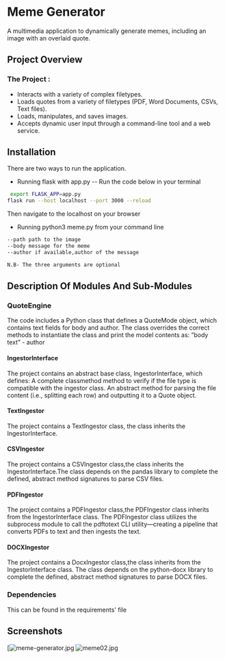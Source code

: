 
# Meme Generator 

  A multimedia application to dynamically generate memes, including an image with an overlaid quote.


## Project Overview
 ### The Project :
- Interacts with a variety of complex filetypes.
- Loads quotes from a variety of filetypes (PDF, Word Documents, CSVs, Text files).
- Loads, manipulates, and saves images.
- Accepts dynamic user input through a command-line tool and a web service.
## Installation
There are two ways to run the application. 
- Running flask with app.py 
-- Run the code below in your terminal
```bash
 export FLASK_APP=app.py
flask run --host localhost --port 3000 --reload
```
Then navigate to the localhost on your browser

- Running python3 meme.py from your command line
```bash
--path path to the image
--body message for the meme
--author if available,author of the message

N.B- The three arguments are optional
```
 

    
## Description Of Modules And Sub-Modules
### QuoteEngine 
The code includes a Python class that defines a QuoteMode object, which contains text fields for body and author. The class overrides the correct methods to instantiate the class and print the model contents as: ”body text” - author

#### IngestorInterface
The project contains an abstract base class, IngestorInterface, which defines:
A complete classmethod method to verify if the file type is compatible with the ingestor class.
An abstract method for parsing the file content (i.e., splitting each row) and outputting it to a Quote object.

#### TextIngestor
The project contains a TextIngestor class, the class inherits the IngestorInterface.

#### CSVIngestor
The project contains a CSVIngestor class,the class inherits the IngestorInterface.The class depends on the pandas library to complete the defined, abstract method signatures to parse CSV files.

#### PDFIngestor
The project contains a PDFIngestor class,the PDFIngestor class inherits from the IngestorInterface class.
The PDFIngestor class utilizes the subprocess module to call the pdftotext CLI utility—creating a pipeline that converts PDFs to text and then ingests the text.

#### DOCXIngestor
The project contains a DocxIngestor class,the class inherits from the IngestorInterface class.
The class depends on the python-docx library to complete the defined, abstract method signatures to parse DOCX files.

### Dependencies
This can be found in the requirements' file
## Screenshots

[![meme-generator.jpg](https://i.postimg.cc/pV3S75pF/meme-generator.jpg)
![meme02.jpg](https://i.postimg.cc/cLRBFrn0/meme02.jpg)

